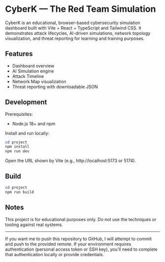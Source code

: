 # CyberK — The Red Team Simulation

CyberK is an educational, browser-based cybersecurity simulation dashboard built with Vite + React + TypeScript and Tailwind CSS. It demonstrates attack lifecycles, AI-driven simulations, network topology visualization, and threat reporting for learning and training purposes.

## Features

- Dashboard overview
- AI Simulation engine
- Attack Timeline
- Network Map visualization
- Threat reporting with downloadable JSON

## Development

Prerequisites:
- Node.js 18+ and npm

Install and run locally:

```powershell
cd project
npm install
npm run dev
```

Open the URL shown by Vite (e.g., http://localhost:5173 or 5174).

## Build

```powershell
cd project
npm run build
```

## Notes

This project is for educational purposes only. Do not use the techniques or tooling against real systems.

---

If you want me to push this repository to GitHub, I will attempt to commit and push to the provided remote. If your environment requires authentication (personal access token or SSH key), you'll need to complete that authentication locally or provide credentials.
